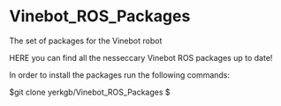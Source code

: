 # Vinebot_ROS_Packages
The set of packages for the Vinebot robot

HERE you can find all the nesseccary Vinebot ROS packages up to date!

In order to install the packages run the following commands:

$git clone yerkgb/Vinebot_ROS_Packages
$
